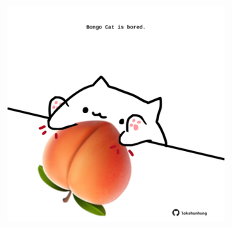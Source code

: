 <!-- built at 15/01/2023, 17:01:01 UTC -->
<p align="center">
  <img width="500" height="500" src="./ReadmeImage.svg">
</p>
